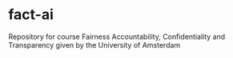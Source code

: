 # fact-ai
Repository for course Fairness Accountability, Confidentiality and Transparency given by the University of Amsterdam

